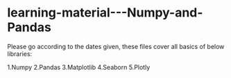 # learning-material---Numpy-and-Pandas

Please go according to the dates given, these files cover all basics of  below libraries:

1.Numpy
2.Pandas
3.Matplotlib
4.Seaborn
5.Plotly
